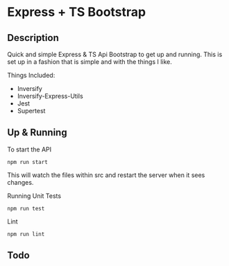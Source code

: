 # Express + TS Bootstrap

## Description
Quick and simple Express & TS Api Bootstrap to get up and running. This is set up in a fashion that is simple and with the things I like.

Things Included:
* Inversify
* Inversify-Express-Utils
* Jest
* Supertest


## Up & Running
To start the API
```
npm run start
```
This will watch the files within src and restart the server when it sees changes.

Running Unit Tests
```
npm run test
```

Lint
```
npm run lint
```

## Todo
